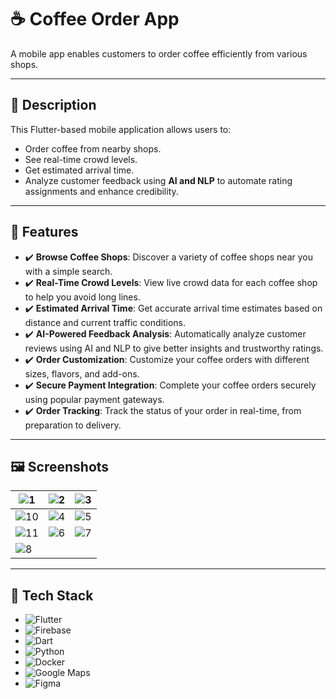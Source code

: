 # ☕ Coffee Order App

A mobile app enables customers to order coffee efficiently from various shops.

---

## 📝 Description

This Flutter-based mobile application allows users to:
- Order coffee from nearby shops.
- See real-time crowd levels.
- Get estimated arrival time.
- Analyze customer feedback using **AI and NLP** to automate rating assignments and enhance credibility.

---
## 🚀 Features

- ✔️ **Browse Coffee Shops**: Discover a variety of coffee shops near you with a simple search.
- ✔️ **Real-Time Crowd Levels**: View live crowd data for each coffee shop to help you avoid long lines.
- ✔️ **Estimated Arrival Time**: Get accurate arrival time estimates based on distance and current traffic conditions.
- ✔️ **AI-Powered Feedback Analysis**: Automatically analyze customer reviews using AI and NLP to give better insights and trustworthy ratings.
- ✔️ **Order Customization**: Customize your coffee orders with different sizes, flavors, and add-ons.
- ✔️ **Secure Payment Integration**: Complete your coffee orders securely using popular payment gateways.
- ✔️ **Order Tracking**: Track the status of your order in real-time, from preparation to delivery.

---

## 🖼️ Screenshots

| ![1](https://res.cloudinary.com/drmiuvc9x/image/upload/assets/P1/1.png) | ![2](https://res.cloudinary.com/drmiuvc9x/image/upload/assets/P1/2.png) | ![3](https://res.cloudinary.com/drmiuvc9x/image/upload/assets/P1/3.png) |
|---|---|---|
| ![10](https://res.cloudinary.com/drmiuvc9x/image/upload/assets/P1/10.png) | ![4](https://res.cloudinary.com/drmiuvc9x/image/upload/assets/P1/4.png) | ![5](https://res.cloudinary.com/drmiuvc9x/image/upload/assets/P1/5.png) |
| ![11](https://res.cloudinary.com/drmiuvc9x/image/upload/assets/P1/11.png) | ![6](https://res.cloudinary.com/drmiuvc9x/image/upload/assets/P1/6.png) | ![7](https://res.cloudinary.com/drmiuvc9x/image/upload/assets/P1/7.png) |
| ![8](https://res.cloudinary.com/drmiuvc9x/image/upload/assets/P1/8.png) |  |  |

---

## 🔧 Tech Stack

- ![Flutter](https://img.shields.io/badge/Flutter-02569B?style=for-the-badge&logo=flutter&logoColor=white)
- ![Firebase](https://img.shields.io/badge/Firebase-FFCA28?style=for-the-badge&logo=firebase&logoColor=black)
- ![Dart](https://img.shields.io/badge/Dart-0175C2?style=for-the-badge&logo=dart&logoColor=white)
- ![Python](https://img.shields.io/badge/Python-3776AB?style=for-the-badge&logo=python&logoColor=white)
- ![Docker](https://img.shields.io/badge/Docker-2496ED?style=for-the-badge&logo=docker&logoColor=white)
- ![Google Maps](https://img.shields.io/badge/Google%20Maps-4285F4?style=for-the-badge&logo=googlemaps&logoColor=white)
- ![Figma](https://img.shields.io/badge/Figma-F24E1E?style=for-the-badge&logo=figma&logoColor=white)

